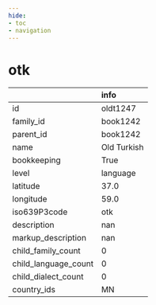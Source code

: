 ```yaml
---
hide:
- toc
- navigation
---
```

# otk
|                      | info        |
|:---------------------|:------------|
| id                   | oldt1247    |
| family_id            | book1242    |
| parent_id            | book1242    |
| name                 | Old Turkish |
| bookkeeping          | True        |
| level                | language    |
| latitude             | 37.0        |
| longitude            | 59.0        |
| iso639P3code         | otk         |
| description          | nan         |
| markup_description   | nan         |
| child_family_count   | 0           |
| child_language_count | 0           |
| child_dialect_count  | 0           |
| country_ids          | MN          |